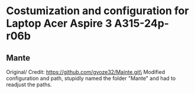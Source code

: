 # Costumization and configuration for Laptop Acer Aspire 3 A315-24p-r06b

## Mante
Original/ Credit: https://github.com/gvoze32/Mainte.git\
Modified configuration and path, stupidly named the folder "Mante" and had to readjust the paths.
